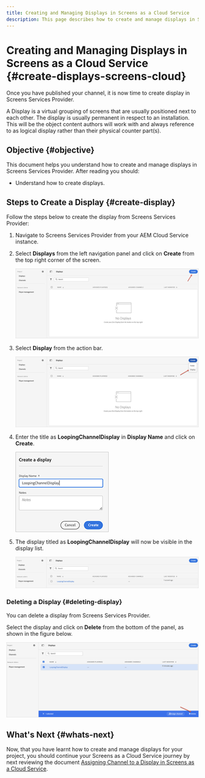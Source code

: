```yaml
---
title: Creating and Managing Displays in Screens as a Cloud Service
description: This page describes how to create and manage displays in Screens as a Cloud Service.
---
```


# Creating and Managing Displays in Screens as a Cloud Service {#create-displays-screens-cloud}

Once you have published your channel, it is now time to create display in Screens Services Provider.

A Display is a virtual grouping of screens that are usually positioned next to each other. The display is usually permanent in respect to an installation. This will be the object content authors will work with and always reference to as logical display rather than their physical counter part(s).

## Objective {#objective}

This document helps you understand how to create and manage displays in Screens Services Provider. After reading you should:

* Understand how to create displays.

## Steps to Create a Display {#create-display}

Follow the steps below to create the display from Screens Services Provider:

1. Navigate to Screens Services Provider from your AEM Cloud Service instance.
1. Select **Displays** from the left navigation panel and click on **Create** from the top right corner of the screen.

   ![image](/help/screens-cloud/assets/display/disp-1.png)

1. Select **Display** from the action bar.

   ![image](/help/screens-cloud/assets/display/disp-2.png)

1. Enter the title as **LoopingChannelDisplay** in **Display Name** and click on **Create**.

   ![image](/help/screens-cloud/assets/display/disp3.png)

1. The display titled as **LoopingChannelDisplay** will now be visible in the display list.

   ![image](/help/screens-cloud/assets/display/disp-4.png)

### Deleting a Display {#deleting-display}

You can delete a display from Screens Services Provider.

Select the display and click on **Delete** from the bottom of the panel, as shown in the figure below.

   ![image](/help/screens-cloud/assets/display/disp-5.png)

## What's Next {#whats-next}

Now, that you have learnt how to create and manage displays for your project, you should continue your Screens as a Cloud Service journey by next reviewing the document [Assigning Channel to a Display in Screens as a Cloud Service](https://experienceleague.adobe.com/docs/experience-manager-cloud-service/screens-as-cloud-service/create-content/assigning-channels-to-display.html?lang=en).